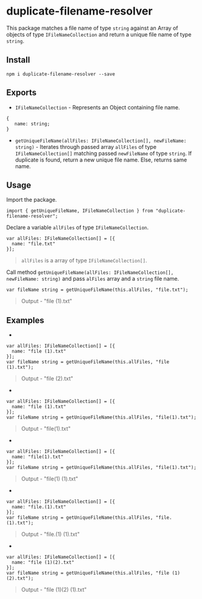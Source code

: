 # duplicate-filename-resolver

This package matches a file name of type `string` against an Array of objects of type `IFileNameCollection` and return a unique file name of type `string`.

## Install

`npm i duplicate-filename-resolver --save`

## Exports

- `IFileNameCollection` - Represents an Object containing file name.

```
{
   name: string;
}
```

- `getUniqueFileName(allFiles: IFileNameCollection[], newFileName: string)` - Iterates through passed array `allFiles` of type `IFileNameCollection[]` matching passed `newFileName` of type `string`. If duplicate is found, return a new unique file name. Else, returns same name.

## Usage

Import the package.

```
import { getUniqueFileName, IFileNameCollection } from "duplicate-filename-resolver";
```

Declare a variable `allFiles` of type `IFileNameCollection`.

```
var allFiles: IFileNameCollection[] = [{
  name: "file.txt"
}];
```

> `allFiles` is a array of type `IFileNameCollection[]`.

Call method `getUniqueFileName(allFiles: IFileNameCollection[], newFileName: string)` and pass `alFiles` array and a `string` file name.

```
var fileName string = getUniqueFileName(this.allFiles, "file.txt");
```

> Output - "file (1).txt"

## Examples

-

```
var allFiles: IFileNameCollection[] = [{
  name: "file (1).txt"
}];
var fileName string = getUniqueFileName(this.allFiles, "file (1).txt");
```

> Output - "file (2).txt"

-

```
var allFiles: IFileNameCollection[] = [{
  name: "file (1).txt"
}];
var fileName string = getUniqueFileName(this.allFiles, "file(1).txt");
```

> Output - "file(1).txt"

-

```
var allFiles: IFileNameCollection[] = [{
  name: "file(1).txt"
}];
var fileName string = getUniqueFileName(this.allFiles, "file(1).txt");
```

> Output - "file(1) (1).txt"

-

```
var allFiles: IFileNameCollection[] = [{
  name: "file.(1).txt"
}];
var fileName string = getUniqueFileName(this.allFiles, "file.(1).txt");
```

> Output - "file.(1) (1).txt"

-

```
var allFiles: IFileNameCollection[] = [{
  name: "file (1)(2).txt"
}];
var fileName string = getUniqueFileName(this.allFiles, "file (1)(2).txt");
```

> Output - "file (1)(2) (1).txt"
